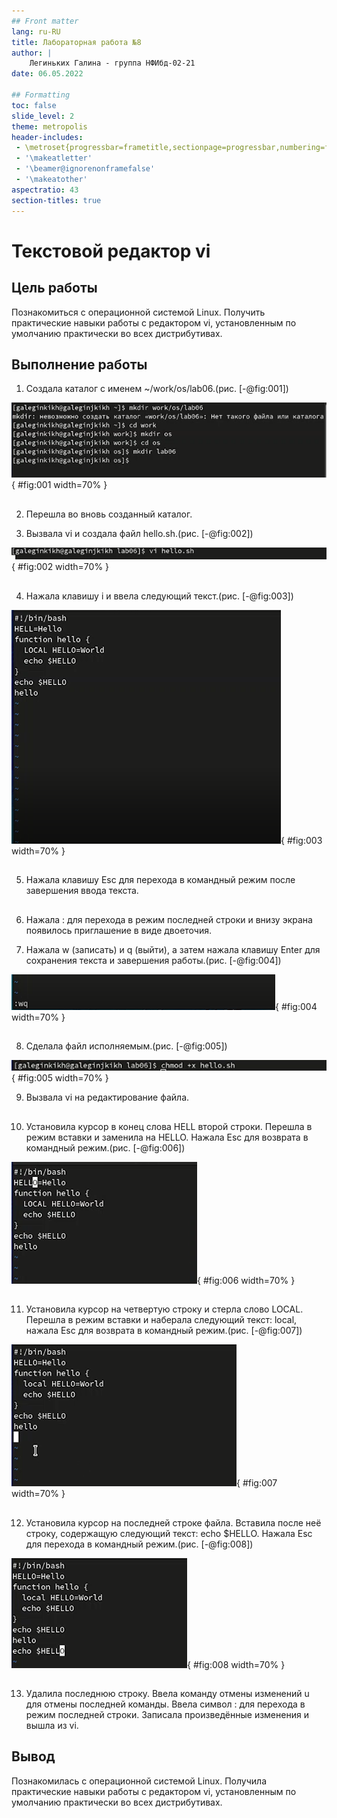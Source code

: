 ```yaml
---
## Front matter
lang: ru-RU
title: Лабораторная работа №8
author: |
    Легиньких Галина - группа НФИбд-02-21
date: 06.05.2022

## Formatting
toc: false
slide_level: 2
theme: metropolis
header-includes: 
 - \metroset{progressbar=frametitle,sectionpage=progressbar,numbering=fraction}
 - '\makeatletter'
 - '\beamer@ignorenonframefalse'
 - '\makeatother'
aspectratio: 43
section-titles: true
---
```


# Текстовой редактор vi

## Цель работы

Познакомиться с операционной системой Linux. Получить практические навыки работы с редактором vi, установленным по умолчанию практически во всех дистрибутивах.

## Выполнение работы

1. Создала каталог с именем ~/work/os/lab06.(рис. [-@fig:001])

![Создание каталога](image/1.png){ #fig:001 width=70% }

##

2. Перешла во вновь созданный каталог.

3. Вызвала vi и создала файл hello.sh.(рис. [-@fig:002])

![vi](image/2.png){ #fig:002 width=70% }

##

4. Нажала клавишу i и ввела следующий текст.(рис. [-@fig:003])

![Текст файла](image/3.png){ #fig:003 width=70% }

##

5. Нажала клавишу Esc для перехода в командный режим после завершения ввода текста.

##

6. Нажала : для перехода в режим последней строки и внизу экрана появилось приглашение в виде двоеточия.

7. Нажала w (записать) и q (выйти), а затем нажала клавишу Enter для сохранения текста и завершения работы.(рис. [-@fig:004])

![wq](image/4.png){ #fig:004 width=70% }

##

8. Сделала файл исполняемым.(рис. [-@fig:005])

![Исполняемый файл](image/5.png){ #fig:005 width=70% }

9. Вызвала vi на редактирование файла.

##

10. Установила курсор в конец слова HELL второй строки. Перешла в режим вставки и заменила на HELLO. Нажала Esc для возврата в командный режим.(рис. [-@fig:006])

![HELLO](image/6.png){ #fig:006 width=70% }

##

11. Установила курсор на четвертую строку и стерла слово LOCAL. Перешла в режим вставки и наберала следующий текст: local, нажала Esc для возврата в командный режим.(рис. [-@fig:007])

![local](image/7.png){ #fig:007 width=70% }

##

12. Установила курсор на последней строке файла. Вставила после неё строку, содержащую
следующий текст: echo $HELLO. Нажала Esc для перехода в командный режим.(рис. [-@fig:008])

![echo $HELLO](image/8.png){ #fig:008 width=70% }

##

13. Удалила последнюю строку. Ввела команду отмены изменений u для отмены последней команды. Ввела символ : для перехода в режим последней строки. Записала произведённые изменения и вышла из vi.

## Вывод

Познакомилась с операционной системой Linux. Получила практические навыки работы с редактором vi, установленным по умолчанию практически во всех дистрибутивах.

